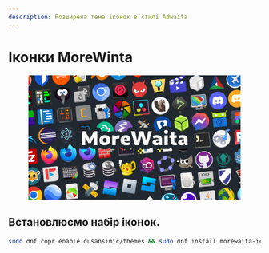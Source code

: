 ```yaml
---
description: Розширена тема іконок в стилі Adwaita
---
```


# Іконки MoreWinta

<figure><img src="../../.gitbook/assets/image (1) (1) (1) (1) (1) (1) (1).png" alt=""><figcaption></figcaption></figure>

## Встановлюємо набір іконок.

```bash
sudo dnf copr enable dusansimic/themes && sudo dnf install morewaita-icon-theme
```
